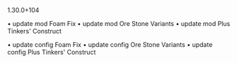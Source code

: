 1.30.0+104

• update mod Foam Fix
• update mod Ore Stone Variants
• update mod Plus Tinkers' Construct

• update config Foam Fix
• update config Ore Stone Variants
• update config Plus Tinkers' Construct
